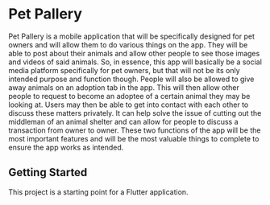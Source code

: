 # Pet Pallery

Pet Pallery is a mobile application that will be specifically designed for pet owners and will allow them to do various things on the app. They will be able to post about their animals and allow other people to see those images and videos of said animals. So, in essence, this app will basically be a social media platform specifically for pet owners, but that will not be its only intended purpose and function though. People will also be allowed to give away animals on an adoption tab in the app. This will then allow other people to request to become an adoptee of a certain animal they may be looking at. Users may then be able to get into contact with each other to discuss these matters privately. It can help solve the issue of cutting out the middleman of an animal shelter and can allow for people to discuss a transaction from owner to owner. These two functions of the app will be the most important features and will be the most valuable things to complete to ensure the app works as intended.

## Getting Started

This project is a starting point for a Flutter application.

